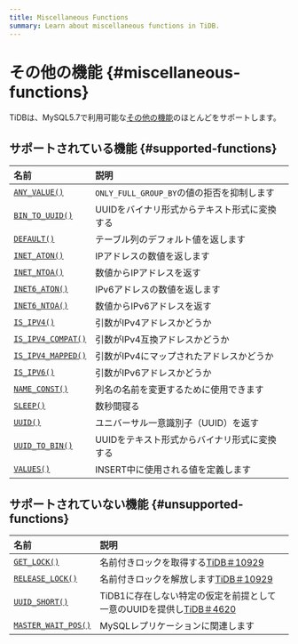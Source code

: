 ```yaml
---
title: Miscellaneous Functions
summary: Learn about miscellaneous functions in TiDB.
---
```


# その他の機能 {#miscellaneous-functions}

TiDBは、MySQL5.7で利用可能な[その他の機能](https://dev.mysql.com/doc/refman/5.7/en/miscellaneous-functions.html)のほとんどをサポートします。

## サポートされている機能 {#supported-functions}

| 名前                                                                                                                 | 説明                              |
| :----------------------------------------------------------------------------------------------------------------- | :------------------------------ |
| [`ANY_VALUE()`](https://dev.mysql.com/doc/refman/5.7/en/miscellaneous-functions.html#function_any-value)           | `ONLY_FULL_GROUP_BY`の値の拒否を抑制します |
| [`BIN_TO_UUID()`](https://dev.mysql.com/doc/refman/8.0/en/miscellaneous-functions.html#function_bin-to-uuid)       | UUIDをバイナリ形式からテキスト形式に変換する        |
| [`DEFAULT()`](https://dev.mysql.com/doc/refman/5.7/en/miscellaneous-functions.html#function_default)               | テーブル列のデフォルト値を返します               |
| [`INET_ATON()`](https://dev.mysql.com/doc/refman/5.7/en/miscellaneous-functions.html#function_inet-aton)           | IPアドレスの数値を返します                  |
| [`INET_NTOA()`](https://dev.mysql.com/doc/refman/5.7/en/miscellaneous-functions.html#function_inet-ntoa)           | 数値からIPアドレスを返す                   |
| [`INET6_ATON()`](https://dev.mysql.com/doc/refman/5.7/en/miscellaneous-functions.html#function_inet6-aton)         | IPv6アドレスの数値を返します                |
| [`INET6_NTOA()`](https://dev.mysql.com/doc/refman/5.7/en/miscellaneous-functions.html#function_inet6-ntoa)         | 数値からIPv6アドレスを返す                 |
| [`IS_IPV4()`](https://dev.mysql.com/doc/refman/5.7/en/miscellaneous-functions.html#function_is-ipv4)               | 引数がIPv4アドレスかどうか                 |
| [`IS_IPV4_COMPAT()`](https://dev.mysql.com/doc/refman/5.7/en/miscellaneous-functions.html#function_is-ipv4-compat) | 引数がIPv4互換アドレスかどうか               |
| [`IS_IPV4_MAPPED()`](https://dev.mysql.com/doc/refman/5.7/en/miscellaneous-functions.html#function_is-ipv4-mapped) | 引数がIPv4にマップされたアドレスかどうか          |
| [`IS_IPV6()`](https://dev.mysql.com/doc/refman/5.7/en/miscellaneous-functions.html#function_is-ipv6)               | 引数がIPv6アドレスかどうか                 |
| [`NAME_CONST()`](https://dev.mysql.com/doc/refman/5.7/en/miscellaneous-functions.html#function_name-const)         | 列名の名前を変更するために使用できます             |
| [`SLEEP()`](https://dev.mysql.com/doc/refman/5.7/en/miscellaneous-functions.html#function_sleep)                   | 数秒間寝る                           |
| [`UUID()`](https://dev.mysql.com/doc/refman/5.7/en/miscellaneous-functions.html#function_uuid)                     | ユニバーサル一意識別子（UUID）を返す            |
| [`UUID_TO_BIN()`](https://dev.mysql.com/doc/refman/8.0/en/miscellaneous-functions.html#function_uuid-to-bin)       | UUIDをテキスト形式からバイナリ形式に変換する        |
| [`VALUES()`](https://dev.mysql.com/doc/refman/5.7/en/miscellaneous-functions.html#function_values)                 | INSERT中に使用される値を定義します            |

## サポートされていない機能 {#unsupported-functions}

| 名前                                                                                                                   | 説明                                                                                        |
| :------------------------------------------------------------------------------------------------------------------- | :---------------------------------------------------------------------------------------- |
| [`GET_LOCK()`](https://dev.mysql.com/doc/refman/5.7/en/miscellaneous-functions.html#function_get-lock)               | 名前付きロックを取得する[TiDB＃10929](https://github.com/pingcap/tidb/issues/14994)                    |
| [`RELEASE_LOCK()`](https://dev.mysql.com/doc/refman/5.7/en/miscellaneous-functions.html#function_release-lock)       | 名前付きロックを解放します[TiDB＃10929](https://github.com/pingcap/tidb/issues/14994)                   |
| [`UUID_SHORT()`](https://dev.mysql.com/doc/refman/5.7/en/miscellaneous-functions.html#function_uuid-short)           | TiDB1に存在しない特定の仮定を前提として一意のUUIDを提供し[TiDB＃4620](https://github.com/pingcap/tidb/issues/4620) |
| [`MASTER_WAIT_POS()`](https://dev.mysql.com/doc/refman/5.7/en/miscellaneous-functions.html#function_master-pos-wait) | MySQLレプリケーションに関連します                                                                       |
